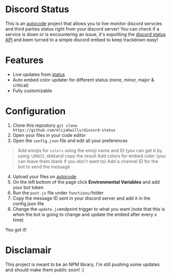 # Discord Status
This is an [autocode](https://autocode.com) project that allows you to live monitor discord servcies and third parties status right from your discord server! You can check if a service is down or is encountering an issue, it's expoliting the [discord status API](https://discordstatus.com/api) and been turned to a simple discord embed to keep trackdown easy!

# Features
- Live updates from [status](https://discorstatus.com)
- Auto embed color updater for different status (none, minor, major & critical)
- Fully customizable

# Configuration
1. Clone this repostory `git clone https://github.com/elijahwills/discord-status`
2. Open your files in your code editor
3. Open the `config.json` file and edit all your preferences
> Add emojis for `colors` using the emoji name and ID (you can get it by using `\EMOJI_HERE`and copy the result
> Add colors for embed color (you can leave them blank if you don't want to)
> Add a channel ID for the bot to send the message
4. Upload your files on [autocode](https://autocode.com)
5. On the left bottom of the page click **Environmental Variables** and add your bot token
6. Run the `post.js` file under `functions/`folder
7. Copy the message ID sent in your discord server and add it in the config.json file
8. Change the `update.js`endpoint trigger to what you want (note that this is when the bot is going to change and update the embed after every x time)

You got it!

# Disclamair
This project is meant to be an NPM library, I'm still pushing some updates and should make them public soon! :)
